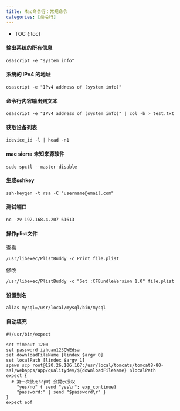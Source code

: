 ```yaml
---
title: Mac命令行：常规命令
categories: [命令行]
---
```


- TOC
{:toc}

#### 输出系统的所有信息

```shell
osascript -e "system info"  
```

#### 系统的 IPv4 的地址

```shell
osascript -e "IPv4 address of (system info)"
```

#### 命令行内容输出到文本

```shell
osascript -e "IPv4 address of (system info)" | col -b > test.txt
```

#### 获取设备列表
```shell
idevice_id -l | head -n1
```

#### mac sierra 未知来源软件

```shell
sudo spctl --master-disable
```

#### 生成sshkey

```shell
ssh-keygen -t rsa -C "username@email.com"
```

#### 测试端口

```shell
nc -zv 192.168.4.207 61613
```

#### 操作plist文件
查看
```shell
/usr/libexec/PlistBuddy -c Print file.plist
```

修改

```shell
/usr/libexec/PlistBuddy -c "Set :CFBundleVersion 1.0" file.plist
```

#### 设置别名

```shell
alias mysql=/usr/local/mysql/bin/mysql
```

#### 自动填充

```
#!/usr/bin/expect

set timeout 1200
set password izhuan123QWEdsa
set downloadFileName [lindex $argv 0]
set localPath [lindex $argv 1]
spawn scp root@120.26.106.167:/usr/local/tomcats/tomcat8-80-ssl/webapps/app/qualitydev/${downloadFileName} $localPath
expect {
  # 第一次使用scp时 会提示授权
    "yes/no" { send "yes\r"; exp_continue}
    "password:" { send "$password\r" }
}
expect eof
```
